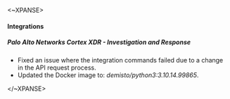 <~XPANSE>

#### Integrations

##### Palo Alto Networks Cortex XDR - Investigation and Response

- Fixed an issue where the integration commands failed due to a change in the API request process.
- Updated the Docker image to: *demisto/python3:3.10.14.99865*.

</~XPANSE>
